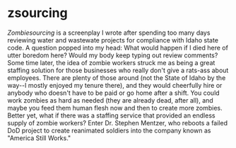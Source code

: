 zsourcing
=========

*Zombiesourcing* is a screenplay I wrote after spending too many days reviewing water and wastewate projects for compliance with Idaho state code. A question popped into my head: What would happen if I died here of utter boredom here? Would my body keep typing out review comments? 
Some time later, the idea of zombie workers struck me as being a great staffing solution for those businesses who really don't give a rats-ass about employees. There are plenty of those around (not the State of Idaho by the way--I mostly enjoyed my tenure there), and they would cheerfully hire or anybody who doesn't have to be paid or go home after a shift. You could work zombies as hard as needed (they are already dead, after all), and maybe you feed them human flesh now and then to create more zombies.  
Better yet, what if there was a staffing service that provided an endless supply of zombie workers? Enter Dr. Stephen Mentzer, who reboots a failed DoD project to create reanimated soldiers into the company known as "America Still Works." 
